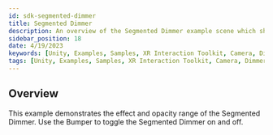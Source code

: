```yaml
---
id: sdk-segmented-dimmer
title: Segmented Dimmer
description: An overview of the Segmented Dimmer example scene which showcases the segmented dimming range.
sidebar_position: 18
date: 4/19/2023
keywords: [Unity, Examples, Samples, XR Interaction Toolkit, Camera, Dimmer, Segmented Dimmer]
tags: [Unity, Examples, Samples, XR Interaction Toolkit, Camera, Dimmer, Segmented Dimmer]
---
```



## Overview

This example demonstrates the effect and opacity range of the Segmented Dimmer. Use the Bumper to toggle the Segmented Dimmer on and off.
